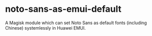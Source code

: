 # noto-sans-as-emui-default
A Magisk module which can set Noto Sans as default fonts (including Chinese) systemlessly in Huawei EMUI.
